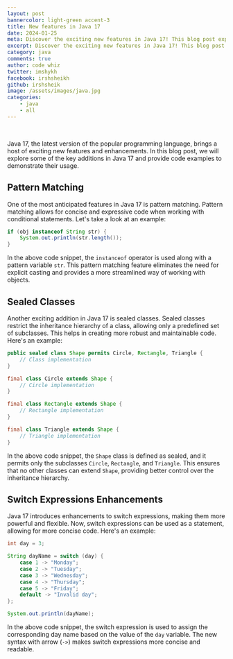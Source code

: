 ```yaml
---
layout: post
bannercolor: light-green accent-3
title: New features in Java 17
date: 2024-01-25
meta: Discover the exciting new features in Java 17! This blog post explores the latest enhancements in Java 17, including pattern matching, sealed classes, and more. Dive into various scenarios with code examples to understand how these new features can improve your Java programming experience.
excerpt: Discover the exciting new features in Java 17! This blog post explores the latest enhancements in Java 17, including pattern matching, sealed classes, and more. Dive into various scenarios with code examples to understand how these new features can improve your Java programming experience.
category: java
comments: true
author: code whiz
twitter: imshykh
facebook: irshsheikh
github: irshsheik
image: /assets/images/java.jpg
categories:
    - java
    - all
---
```

 &nbsp;

Java 17, the latest version of the popular programming language, brings a host of exciting new features and enhancements. In this blog post, we will explore some of the key additions in Java 17 and provide code examples to demonstrate their usage.

## Pattern Matching

One of the most anticipated features in Java 17 is pattern matching. Pattern matching allows for concise and expressive code when working with conditional statements. Let's take a look at an example:

```java
if (obj instanceof String str) {
    System.out.println(str.length());
}
```

In the above code snippet, the `instanceof` operator is used along with a pattern variable `str`. This pattern matching feature eliminates the need for explicit casting and provides a more streamlined way of working with objects.

## Sealed Classes

Another exciting addition in Java 17 is sealed classes. Sealed classes restrict the inheritance hierarchy of a class, allowing only a predefined set of subclasses. This helps in creating more robust and maintainable code. Here's an example:

```java
public sealed class Shape permits Circle, Rectangle, Triangle {
    // Class implementation
}

final class Circle extends Shape {
    // Circle implementation
}

final class Rectangle extends Shape {
    // Rectangle implementation
}

final class Triangle extends Shape {
    // Triangle implementation
}
```

In the above code snippet, the `Shape` class is defined as sealed, and it permits only the subclasses `Circle`, `Rectangle`, and `Triangle`. This ensures that no other classes can extend `Shape`, providing better control over the inheritance hierarchy.

## Switch Expressions Enhancements

Java 17 introduces enhancements to switch expressions, making them more powerful and flexible. Now, switch expressions can be used as a statement, allowing for more concise code. Here's an example:

```java
int day = 3;

String dayName = switch (day) {
    case 1 -> "Monday";
    case 2 -> "Tuesday";
    case 3 -> "Wednesday";
    case 4 -> "Thursday";
    case 5 -> "Friday";
    default -> "Invalid day";
};

System.out.println(dayName);
```

In the above code snippet, the switch expression is used to assign the corresponding day name based on the value of the `day` variable. The new syntax with arrow (`->`) makes switch expressions more concise and readable.
